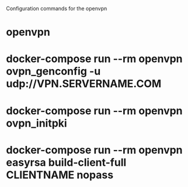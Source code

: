 Configuration commands for the openvpn


# openvpn
# docker-compose run --rm openvpn ovpn_genconfig -u udp://VPN.SERVERNAME.COM
# docker-compose run --rm openvpn ovpn_initpki
# docker-compose run --rm openvpn easyrsa build-client-full CLIENTNAME nopass
